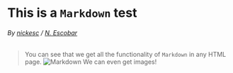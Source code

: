 # This is a `Markdown` test
###### By [nickesc](https://github.com/nickesc) / [N. Escobar](https://nickesc.com)
> You can see that we get all the functionality of `Markdown` in any HTML page.
![Markdown](https://upload.wikimedia.org/wikipedia/commons/thumb/4/48/Markdown-mark.svg/1200px-Markdown-mark.svg.png)
We can even get images!